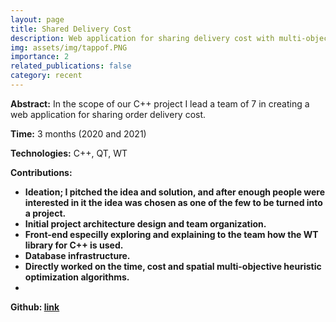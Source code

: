 ```yaml
---
layout: page
title: Shared Delivery Cost
description: Web application for sharing delivery cost with multi-objective optimization.
img: assets/img/tappof.PNG
importance: 2
related_publications: false
category: recent
---
```


<b>Abstract:</b> In the scope of our C++ project I lead a team of 7 in creating a web application for sharing order delivery cost.

<b>Time:</b> 3 months (2020 and 2021)

<b>Technologies:</b> C++, QT, WT

<b>Contributions:</b><b>
<ul>
  <li>Ideation; I pitched the idea and solution, and after enough people were interested in it the idea was chosen as one of the few to be turned into a project.</li>
  <li>Initial project architecture design and team organization.</li>
  <li>Front-end especilly exploring and explaining to the team how the WT library for C++ is used.</li>
  <li>Database infrastructure.</li>
  <li>Directly worked on the time, cost and spatial multi-objective heuristic optimization algorithms.</li>
  <li></li>
</ul>

<b>Github:</b> <a href="https://github.com/gogodim/SharedDeliveryCost-CSE201Project">link</a>
